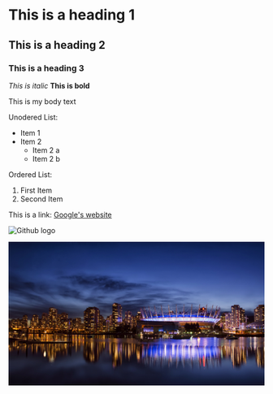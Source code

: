 # This is a heading 1
## This is a heading 2
### This is a heading 3

*This is italic*
**This is bold**

This is my body text

Unodered List:
- Item 1
- Item 2
     - Item 2 a
     - Item 2 b

Ordered List:
1. First Item
2. Second Item

This is a link:
[Google's website](https://www.google.com)

![Github logo](https://github.githubassets.com/images/modules/logos_page/GitHub-Mark.png) 

![London ERU](images/349244-admin_1920x1080.jpg) 


